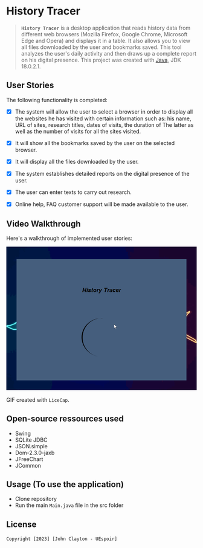 # History Tracer

> **`History Tracer`** is a desktop application that reads history data from different web browsers (Mozilla Firefox, Google Chrome, Microsoft Edge and Opera) and displays it in a table. It also allows you to view all files downloaded by the user and bookmarks saved. This tool analyzes the user's daily activity and then draws up a complete report on his digital presence.
This project was created with [Java](https://www.oracle.com/java/technologies/javase/jdk18-archive-downloads.html), JDK 18.0.2.1.


## User Stories

The following functionality is completed:
- [x] The system will allow the user to select a browser in order to display all the websites he has visited with certain information such as: his name, URL of sites, research titles, dates of visits, the duration of The latter as well as the number of visits for all the sites visited.
- [x]  It will show all the bookmarks saved by the user on the selected browser.
- [x] It will display all the files downloaded by the user.
- [x] The system establishes detailed reports on the digital presence of the user.
- [x] The user can enter texts to carry out research.
- [x] Online help, FAQ customer support will be made available to the user.


## Video Walkthrough

Here's a walkthrough of implemented user stories:

<img src='historyTracer.gif' title='Video Walkthrough' width='' alt='Video Walkthrough' />

GIF created with `LiceCap`.


## Open-source ressources used
* Swing
* SQLite JDBC 
* JSON.simple
* Dom-2.3.0-jaxb
* JFreeChart
* JCommon


## Usage (To use the application)
* Clone repository
* Run the main `Main.java` file in the src folder

## License

    Copyright [2023] [John Clayton - UEspoir]

